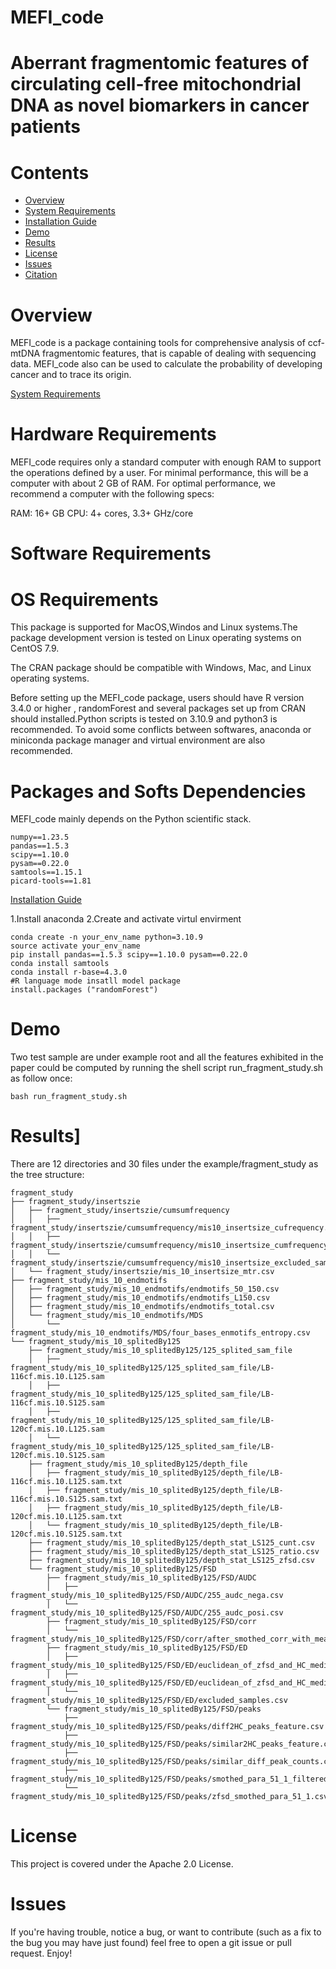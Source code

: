 # MEFI_code
# Aberrant fragmentomic features of circulating cell-free mitochondrial DNA as novel biomarkers in cancer patients
# Contents
  - [Overview](#overview)
  - [System Requirements](#system-requirements)
  - [Installation Guide](#installation-guide)
  - [Demo](#demo)
  - [Results](#results)
  - [License](#license)
  - [Issues](#issues)
  - [Citation](#citation)

# Overview

MEFI_code is a package containing tools for comprehensive analysis of ccf-mtDNA fragmentomic features, that is capable of dealing with sequencing data. MEFI_code also can be used to calculate the probability of developing cancer and to trace its origin.

[System Requirements](#system-requirements)

# Hardware Requirements

MEFI_code requires only a standard computer with enough RAM to support the operations defined by a user. For minimal performance, this will be a computer with about 2 GB of RAM. For optimal performance, we recommend a computer with the following specs:

RAM: 16+ GB
CPU: 4+ cores, 3.3+ GHz/core

# Software Requirements

# OS Requirements

This package is supported for MacOS,Windos and Linux systems.The package development version is tested on Linux operating systems on CentOS 7.9.

The CRAN package should be compatible with Windows, Mac, and Linux operating systems.

Before setting up the MEFI_code package, users should have R version 3.4.0 or higher , randomForest and several packages set up from CRAN should installed.Python scripts is tested on 3.10.9 and python3 is recommended. To avoid some conflicts between softwares, anaconda or miniconda package manager and virtual environment are also recommended.

# Packages and Softs Dependencies

MEFI_code mainly depends on the Python scientific stack.
```
numpy==1.23.5
pandas==1.5.3
scipy==1.10.0
pysam==0.22.0
samtools==1.15.1
picard-tools==1.81
```

[Installation Guide](#installation-guide)

1.Install anaconda
2.Create and activate virtul envirment
```
conda create -n your_env_name python=3.10.9
source activate your_env_name
pip install pandas==1.5.3 scipy==1.10.0 pysam==0.22.0
conda install samtools
conda install r-base=4.3.0
#R language mode insatll model package
install.packages ("randomForest")
```

# Demo
Two test sample are under example root and all the features exhibited in the paper could be computed by running the shell script run_fragment_study.sh as follow once:
```
bash run_fragment_study.sh
```

# Results]

There are 12 directories and 30 files under the example/fragment_study as the tree structure:
```
fragment_study
├── fragment_study/insertszie
│   ├── fragment_study/insertszie/cumsumfrequency
│   │   ├── fragment_study/insertszie/cumsumfrequency/mis10_insertsize_cufrequency.csv
│   │   ├── fragment_study/insertszie/cumsumfrequency/mis10_insertsize_cumfrequency50%_insertsize.csv
│   │   └── fragment_study/insertszie/cumsumfrequency/mis10_insertsize_excluded_sample.csv
│   └── fragment_study/insertszie/mis_10_insertsize_mtr.csv
├── fragment_study/mis_10_endmotifs
│   ├── fragment_study/mis_10_endmotifs/endmotifs_50_150.csv
│   ├── fragment_study/mis_10_endmotifs/endmotifs_L150.csv
│   ├── fragment_study/mis_10_endmotifs/endmotifs_total.csv
│   └── fragment_study/mis_10_endmotifs/MDS
│       └── fragment_study/mis_10_endmotifs/MDS/four_bases_enmotifs_entropy.csv
└── fragment_study/mis_10_splitedBy125
    ├── fragment_study/mis_10_splitedBy125/125_splited_sam_file
    │   ├── fragment_study/mis_10_splitedBy125/125_splited_sam_file/LB-116cf.mis.10.L125.sam
    │   ├── fragment_study/mis_10_splitedBy125/125_splited_sam_file/LB-116cf.mis.10.S125.sam
    │   ├── fragment_study/mis_10_splitedBy125/125_splited_sam_file/LB-120cf.mis.10.L125.sam
    │   └── fragment_study/mis_10_splitedBy125/125_splited_sam_file/LB-120cf.mis.10.S125.sam
    ├── fragment_study/mis_10_splitedBy125/depth_file
    │   ├── fragment_study/mis_10_splitedBy125/depth_file/LB-116cf.mis.10.L125.sam.txt
    │   ├── fragment_study/mis_10_splitedBy125/depth_file/LB-116cf.mis.10.S125.sam.txt
    │   ├── fragment_study/mis_10_splitedBy125/depth_file/LB-120cf.mis.10.L125.sam.txt
    │   └── fragment_study/mis_10_splitedBy125/depth_file/LB-120cf.mis.10.S125.sam.txt
    ├── fragment_study/mis_10_splitedBy125/depth_stat_LS125_cunt.csv
    ├── fragment_study/mis_10_splitedBy125/depth_stat_LS125_ratio.csv
    ├── fragment_study/mis_10_splitedBy125/depth_stat_LS125_zfsd.csv
    └── fragment_study/mis_10_splitedBy125/FSD
        ├── fragment_study/mis_10_splitedBy125/FSD/AUDC
        │   ├── fragment_study/mis_10_splitedBy125/FSD/AUDC/255_audc_nega.csv
        │   └── fragment_study/mis_10_splitedBy125/FSD/AUDC/255_audc_posi.csv
        ├── fragment_study/mis_10_splitedBy125/FSD/corr
        │   └── fragment_study/mis_10_splitedBy125/FSD/corr/after_smothed_corr_with_mean_of_baseline.csv
        ├── fragment_study/mis_10_splitedBy125/FSD/ED
        │   ├── fragment_study/mis_10_splitedBy125/FSD/ED/euclidean_of_zfsd_and_HC_median.csv
        │   ├── fragment_study/mis_10_splitedBy125/FSD/ED/euclidean_of_zfsd_and_HC_median_in_255.csv
        │   └── fragment_study/mis_10_splitedBy125/FSD/ED/excluded_samples.csv
        └── fragment_study/mis_10_splitedBy125/FSD/peaks
            ├── fragment_study/mis_10_splitedBy125/FSD/peaks/diff2HC_peaks_feature.csv
            ├── fragment_study/mis_10_splitedBy125/FSD/peaks/similar2HC_peaks_feature.csv
            ├── fragment_study/mis_10_splitedBy125/FSD/peaks/similar_diff_peak_counts.csv
            ├── fragment_study/mis_10_splitedBy125/FSD/peaks/smothed_para_51_1_filteredBywidth_5_peaks_feature.csv
            └── fragment_study/mis_10_splitedBy125/FSD/peaks/zfsd_smothed_para_51_1.csv
```


# License

This project is covered under the Apache 2.0 License.

# Issues

If you're having trouble, notice a bug, or want to contribute (such as a fix to the bug you may have just found) feel free to open a git issue or pull request. Enjoy!









